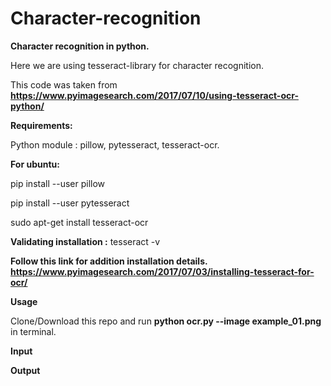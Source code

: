 # Character-recognition
**Character recognition in python.**

Here we are using tesseract-library for character recognition.

This code was taken from **https://www.pyimagesearch.com/2017/07/10/using-tesseract-ocr-python/**

**Requirements:**

Python module : pillow, pytesseract, tesseract-ocr.

**For ubuntu:**

pip install --user pillow

pip install --user pytesseract

sudo apt-get install tesseract-ocr

**Validating installation :**
tesseract -v

**Follow this link for addition installation details.
https://www.pyimagesearch.com/2017/07/03/installing-tesseract-for-ocr/**

**Usage**

Clone/Download this repo and run **python ocr.py --image example_01.png** in terminal.

**Input**

**Output**
